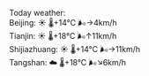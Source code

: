Today weather:  
Beijing: ☀️   🌡️+14°C 🌬️→4km/h  
Tianjin: ☀️   🌡️+18°C 🌬️↑11km/h  
Shijiazhuang: ☀️   🌡️+14°C 🌬️→11km/h  
Tangshan: ☁️   🌡️+18°C 🌬️↘6km/h  
